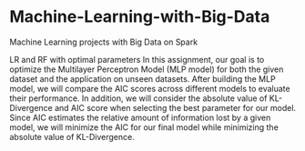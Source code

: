 # Machine-Learning-with-Big-Data
Machine Learning projects with Big Data on Spark

LR and RF with optimal parameters
In this assignment, our goal is to optimize the Multilayer Perceptron Model (MLP model) for both the given dataset and the application on unseen datasets. After building the MLP model, we will compare the AIC scores across different models to evaluate their performance. In addition, we will consider the absolute value of KL-Divergence and AIC score when selecting the best parameter for our model. Since AIC estimates the relative amount of information lost by a given model, we will minimize the AIC for our final model while minimizing the absolute value of KL-Divergence.
